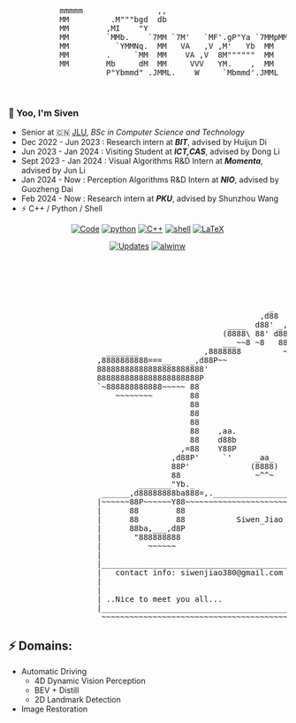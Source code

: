   <pre>                                                                         
                                                                                                                         
           mmmmm                ,,                                                                               
           MM         .M"""bgd  db                                .g8"""bgd                                       
           MM        ,MI    "Y                                  .dP'     `M                                     
           MM        `MMb.    `7MM `7M'   `MF'.gP"Ya `7MMpMMMb. dM'       ` ,6"Yb. `7MMpdMAo.  ,pW"Wq.            
           MM          `YMMNq.  MM   VA   ,V ,M'   Yb  MM    MM MM         8)   MM   MM   `Wb 6W'   `Wb        MM 
           MM        .     `MM  MM    VA ,V  8M""""""  MM    MM MM.         ,pm9MM   MM    M8 8M     M8        MM 
           MM        Mb     dM  MM     VVV   YM.    ,  MM    MM `Mb.     ,'8M   MM   MM   ,AP YA.   ,A9        MM 
                     P"Ybmmd" .JMML.    W     `Mbmmd'.JMML  JMML. `"bmmmd' `Moo9^Yo. MMbmmd'   `Ybmd9'         MM 
                                                                                     MM                        MM 
                                                                                   .JMML.                   mmmMM </pre>

### 👋 Yoo, I'm Siven
- Senior at 🇨🇳 [JLU](https://www.jlu.edu.cn), _BSc in Computer Science and Technology_
- Dec 2022 - Jun 2023 : Research intern at ___BIT___, advised by Huijun Di
- Jun 2023 - Jan 2024 : Visiting Student at ___ICT,CAS___, advised by Dong Li
- Sept 2023 - Jan 2024 : Visual Algorithms R&D Intern at ___Momenta___, advised by Jun Li
- Jan 2024 - Now : Perception Algorithms R&D Intern at ___NIO___, advised by Guozheng Dai
- Feb 2024 - Now : Research intern at ___PKU___, advised by Shunzhou Wang
- ⚡ C++ / Python / Shell
<p align="center">
    <a href="https://github.com/SivenCapo?tab=repositories" target="_blank"><img alt="Code" src="https://img.shields.io/badge/-code-000000?style=flat-square&logo=Plex&logoColor=white"></a>
    <a href="https://github.com/SivenCapo?tab=repositories&language=python" target="_blank"><img alt="python" src="https://img.shields.io/badge/-python-3776AB?style=flat-square&logo=Python&logoColor=white"></a>
    <a href="https://github.com/SivenCapo?tab=repositories&language=c%2B%2B" target="_blank"><img alt="C++" src="https://img.shields.io/badge/-C%2B%2B-00599C?style=flat-square&logo=C%2B%2B&logoColor=white"></a>
    <a href="https://github.com/SivenCapo?tab=repositories&language=shell" target="_blank"><img alt="shell" src="https://img.shields.io/badge/-shell-5391FE?style=flat-square&logo=PowerShell&logoColor=white"></a>
    <a href="https://github.com/SivenCapo?tab=repositories&language=TeX" target="_blank"><img alt="LaTeX" src="https://img.shields.io/badge/-LaTeX-008080?style=flat-square&logo=LaTeX&logoColor=white"></a>
</p>

<p align="center">
    <a href="https://github.com/SivenCapo?tab=followers" target="_blank"><img alt="Updates" src="https://img.shields.io/badge/--000000?style=flat-square&logo=RSS&logoColor=white"></a>
    <a href="https://github.com/SivenCapo" target="_blank"><img alt="alwinw" src="https://badges.pufler.dev/visits/alwinw/alwinw?logo=GitHub&label=visits&color=success&logoColor=white&style=flat-square"/></a>
 <pre>                                                                   d888b
                                                                   888888b
                                                                   8888888
                                                                   8888888
                                                                   8888888
                                                        _          8888888
                                                      ,d88         8888888
                                               ____  d88' _,,      888888'
                                              (8888\ 88' d888)     Y8888P
                                              ___~~8 ~8   88~___    d8888
                     _______              ,8888888         ~ 888888_8888
                   ,8888888888===__    _,d88P~~                ~~Y88888'
                   88888888888888888888888'                         `88b
                   8888888888888888888888P                           Y88
                   `~888888888888~~~~~ 88                             88
                       ~~~~~~~~        88                             88
                                       88                             88
                                       88                             88
                                       88                             88
                                       88    ,aa.             ,aa.    88
                                       88    d88b             d88b    88
                                     ,=88    Y88P             Y88P    88=,
                                   ,d88P'     `'     _aa_      `'     `Y88b,     ___ 
                                   88P'             (8888)              `Y88  ad88888b           
                                   88                ~^^~                 88 d88Y~~"Y8b      
                            _______"Yb._                                _.d8"d8Y      88      
                    ______,d88888888ba888=,._______________________.,=8888~d88_______88___
                   |~~~~~~88P~~~~~~Y88~~~~~~~~~~~~~~~~~~~~~~~~~~~~~~~~~~~~~~~~~~~~~~~~~~~|
                   |      88        88                                                   |
                   |      88        88           Siwen_Jiao                              |
                   |      88ba,___,d8P                                                   |
                   |       "888888888                                                    |
                   |          ~~~~~~                                                     |
                   |                                                                     |
                   |_____________________________________________________________________|
                   |   contact info: siwenjiao380@gmail.com                              |
                   |                                                                     |
                   |                                               |\      _,,,--,,_  ,) | 
                   | ..Nice to meet you all...                     /,`.-'`'   -,  ;-;;'  |
                   |_____________________________________________ |,4-  ) )-,_ ) /\______|
                    ~~~~~~~~~~~~~~~~~~~~~~~~~~~~~~~~~~~~~~~~~~~~~'---''(_/--' (_/-'~~~~~~  </pre>

## ⚡ Domains:
  - Automatic Driving
    - 4D Dynamic Vision Perception
    - BEV + Distill
    - 2D Landmark Detection
  - Image Restoration


